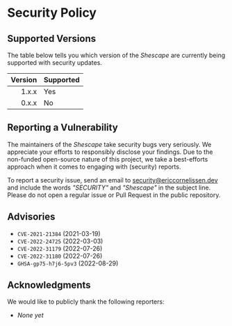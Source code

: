 # Security Policy

## Supported Versions

The table below tells you which version of the _Shescape_ are currently being
supported with security updates.

| Version | Supported |
| ------: | --------- |
|   1.x.x | Yes       |
|   0.x.x | No        |

## Reporting a Vulnerability

The maintainers of the _Shescape_ take security bugs very seriously. We
appreciate your efforts to responsibly disclose your findings. Due to the
non-funded open-source nature of this project, we take a best-efforts approach
when it comes to engaging with (security) reports.

To report a security issue, send an email to [security@ericcornelissen.dev] and
include the words _"SECURITY"_ and _"Shescape"_ in the subject line. Please
do not open a regular issue or Pull Request in the public repository.

## Advisories

- `CVE-2021-21384` (2021-03-19)
- `CVE-2022-24725` (2022-03-03)
- `CVE-2022-31179` (2022-07-26)
- `CVE-2022-31180` (2022-07-26)
- `GHSA-gp75-h7j6-5pv3` (2022-08-29)

## Acknowledgments

We would like to publicly thank the following reporters:

- _None yet_

[security@ericcornelissen.dev]: mailto:security@ericcornelissen.dev?subject=SECURITY%20%28Shescape%29
